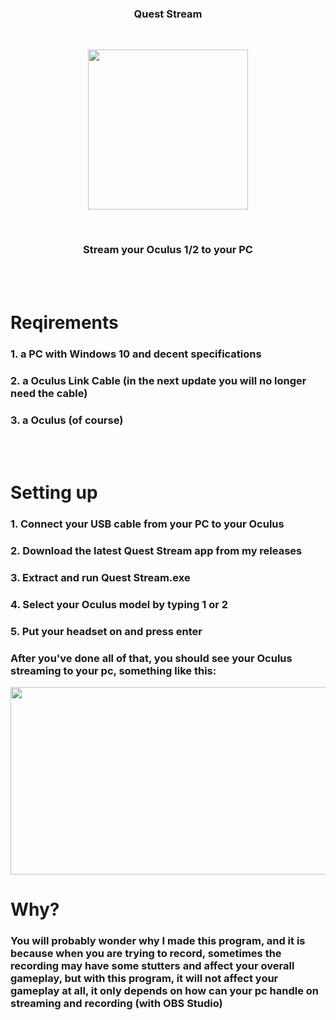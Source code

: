 
<h3 align="center">Quest Stream</h3>
<br>
<p align="center"><img align="center" src="https://github.com/user-attachments/assets/a4113300-937d-4862-99e8-dfd7d66c5525" width="256" height="256"></p>
<br>
<h3 align="center">Stream your Oculus 1/2 to your PC</h3>

<br>
<br>
<h1>Reqirements</h1>
<h3>1. a PC with Windows 10 and decent specifications</h3>
<h3>2. a Oculus Link Cable (in the next update you will no longer need the cable)</h3>
<h3>3. a Oculus (of course)</h3>

<br>
<br>
<h1>Setting up</h1>
<h3>1. Connect your USB cable from your PC to your Oculus</h3>
<h3>2. Download the latest Quest Stream app from my releases</h3>
<h3>3. Extract and run Quest Stream.exe</h3>
<h3>4. Select your Oculus model by typing 1 or 2</h3>
<h3>5. Put your headset on and press enter</h3>
<h3>After you've done all of that, you should see your Oculus streaming to your pc, something like this:</h3>
<img src="https://github.com/user-attachments/assets/74d47010-4e1d-4414-9a42-31b44243c4e6" width="600" height="300">

<h1>Why?</h1>
<h3>You will probably wonder why I made this program, and it is because when you are trying to record, sometimes the recording may have some stutters and affect your overall gameplay, but with this program, it will not affect your gameplay at all, it only depends on how can your pc handle on streaming and recording (with OBS Studio)</h3>
